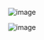 ![image](https://github.com/user-attachments/assets/ead5d605-0c9c-4d03-b2aa-df1fff6caabf)


![image](https://github.com/user-attachments/assets/3eea925a-2c2c-41b6-8129-21f63769faa2)
